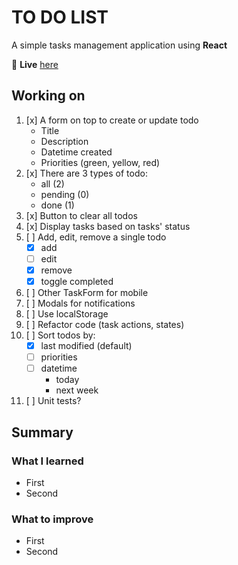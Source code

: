 # TO DO LIST

A simple tasks management application using **React**

🔗 **Live** [here](https://github.com/phuc1nguyen/react-to-do-list)

## Working on

1. [x] A form on top to create or update todo
    * Title
    * Description
    * Datetime created
    * Priorities (green, yellow, red)
2. [x] There are 3 types of todo:
    * all (2)
    * pending (0)
    * done (1)
3. [x] Button to clear all todos
4. [x] Display tasks based on tasks' status
4. [ ] Add, edit, remove a single todo
    * [x] add
    * [ ] edit
    * [x] remove
    * [x] toggle completed
5. [ ] Other TaskForm for mobile
6. [ ] Modals for notifications
6. [ ] Use localStorage
7. [ ] Refactor code (task actions, states)
8. [ ] Sort todos by:
    * [x] last modified (default)
    * [ ] priorities
    * [ ] datetime
        * today
        * next week
9. [ ] Unit tests?

## Summary

### What I learned

* First
* Second

### What to improve

* First
* Second